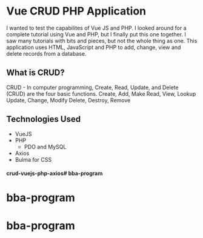 # Vue CRUD PHP Application

I wanted to test the capabilites of Vue JS and PHP. I looked around for a complete tutorial using Vue and PHP, but I finally put this one together. I saw many tutorials with bits and pieces, but not the whole thing as one. This application uses HTML, JavaScript and PHP to add, change, view and delete records from a database.

## What is CRUD?

CRUD - In computer programming, Create, Read, Update, and Delete (CRUD) are the four basic functions. 
Create, Add, Make
Read, View, Lookup
Update, Change, Modify
Delete, Destroy, Remove

## Technologies Used
* VueJS
* PHP
	* PDO and MySQL
* Axios
* Bulma for CSS

#### crud-vuejs-php-axios# bba-program
# bba-program
# bba-program
